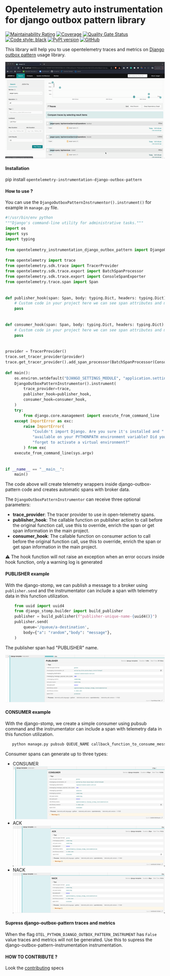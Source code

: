 # Opentelemetry auto instrumentation for django outbox pattern library

[//]: # ([![Build Status]&#40;https://dev.azure.com/juntos-somos-mais-loyalty/python/_apis/build/status/juntossomosmais.opentelemetry-instrumentation-django-outbox-pattern?branchName=main&#41;]&#40;https://dev.azure.com/juntos-somos-mais-loyalty/python/_build/latest?definitionId=272&branchName=main&#41;)
[![Maintainability Rating](https://sonarcloud.io/api/project_badges/measure?project=juntossomosmais_opentelemetry-instrumentation-django-outbox-pattern&metric=sqale_rating&token=80cebbac184a793f8d0be7a3bbe9792f47a6ef23)](https://sonarcloud.io/summary/new_code?id=juntossomosmais_opentelemetry-instrumentation-django-outbox-pattern)
[![Coverage](https://sonarcloud.io/api/project_badges/measure?project=juntossomosmais_opentelemetry-instrumentation-django-outbox-pattern&metric=coverage&token=80cebbac184a793f8d0be7a3bbe9792f47a6ef23)](https://sonarcloud.io/summary/new_code?id=juntossomosmais_opentelemetry-instrumentation-django-outbox-pattern)
[![Quality Gate Status](https://sonarcloud.io/api/project_badges/measure?project=juntossomosmais_opentelemetry-instrumentation-django-outbox-pattern&metric=alert_status&token=80cebbac184a793f8d0be7a3bbe9792f47a6ef23)](https://sonarcloud.io/summary/new_code?id=juntossomosmais_opentelemetry-instrumentation-django-outbox-pattern)
[![Code style: black](https://img.shields.io/badge/code%20style-black-000000.svg)](https://github.com/ambv/black)
[![PyPI version](https://badge.fury.io/py/opentelemetry-instrumentation-django-outbox-pattern.svg)](https://badge.fury.io/py/opentelemetry-instrumentation-django-outbox-pattern)
[![GitHub](https://img.shields.io/github/license/mashape/apistatus.svg)](https://github.com/juntossomosmais/opentelemetry-instrumentation-django-outbox-pattern/blob/main/LICENSE)

This library will help you to use opentelemetry traces and metrics on [Django outbox pattern](https://github.com/juntossomosmais/django-outbox-pattern) usage library.

![Django outbox pattern instrumentation](docs/example.gif?raw=true)


####  Installation
pip install `opentelemetry-instrumentation-django-outbox-pattern`

#### How to use ?

You can use the `DjangoOutboxPatternInstrumentor().instrument()` for example in `manage.py` file.


```python
#!/usr/bin/env python
"""Django's command-line utility for administrative tasks."""
import os
import sys
import typing

from opentelemetry_instrumentation_django_outbox_pattern import DjangoOutboxPatternInstrumentor

from opentelemetry import trace
from opentelemetry.sdk.trace import TracerProvider
from opentelemetry.sdk.trace.export import BatchSpanProcessor
from opentelemetry.sdk.trace.export import ConsoleSpanExporter
from opentelemetry.trace.span import Span


def publisher_hook(span: Span, body: typing.Dict, headers: typing.Dict):
    # Custom code in your project here we can see span attributes and make custom logic with then.
    pass


def consumer_hook(span: Span, body: typing.Dict, headers: typing.Dict):
    # Custom code in your project here we can see span attributes and make custom logic with then.
    pass


provider = TracerProvider()
trace.set_tracer_provider(provider)
trace.get_tracer_provider().add_span_processor(BatchSpanProcessor(ConsoleSpanExporter()))

def main():
    os.environ.setdefault("DJANGO_SETTINGS_MODULE", "application.settings")
    DjangoOutboxPatternInstrumentor().instrument(
        trace_provider=trace,
        publisher_hook=publisher_hook,
        consumer_hook=consumer_hook,
    )
    try:
        from django.core.management import execute_from_command_line
    except ImportError as exc:
        raise ImportError(
            "Couldn't import Django. Are you sure it's installed and "
            "available on your PYTHONPATH environment variable? Did you "
            "forget to activate a virtual environment?"
        ) from exc
    execute_from_command_line(sys.argv)


if __name__ == "__main__":
    main()
```

The code above will create telemetry wrappers inside django-outbox-pattern code and creates automatic spans with broker data.

The `DjangoOutboxPatternInstrumentor` can receive three optional parameters:
- **trace_provider**: The tracer provider to use in open-telemetry spans.
- **publisher_hook**: The callable function on publisher action to call before the original function call, use this to override, enrich the span or get span information in the main project.
- **consumer_hook**: The callable function on consumer action to call before the original function call, use this to override, enrich the span or get span information in the main project.

:warning: The hook function will not raise an exception when an error occurs inside hook function, only a warning log is generated

#### PUBLISHER example

With the django-stomp, we can publish a message to a broker using `publisher.send` and the instrumentator
can include a span with telemetry data in this function utilization.

```python
    from uuid import uuid4
    from django_stomp.builder import build_publisher
    publisher = build_publisher(f"publisher-unique-name-{uuid4()}")
    publisher.send(
        queue='/queue/a-destination',
        body={"a": "random","body": "message"},
    )
```

The publisher span had "PUBLISHER" name.

![publisher example](docs/publisher_example.png?raw=true)

#### CONSUMER example
With the django-stomp, we create a simple consumer using pubsub command and the instrumentator
can include a span with telemetry data in this function utilization.

```bash
   python manage.py pubsub QUEUE_NAME callback_function_to_consume_message
```

Consumer spans can generate up to three types:

- CONSUMER
![consumer example](docs/consumer_example.png?raw=true)
- ACK
![ack example](docs/ack_example.png?raw=true)
- NACK
![nack example](docs/nack_example.png?raw=true)

#### Supress django-outbox-pattern traces and metrics
When the flag `OTEL_PYTHON_DJANGO_OUTBOX_PATTERN_INSTRUMENT` has `False` value traces and metrics will not be generated.
Use this to supress the django-outbox-pattern-instrumentation instrumentation.

#### HOW TO CONTRIBUTE ?
Look the [contributing](./CONTRIBUTING.md) specs
